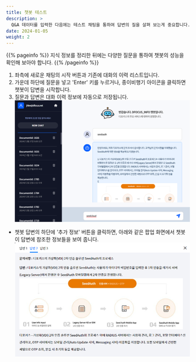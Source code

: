 ```yaml
---
title: 챗봇 테스트
description: >
  Q&A 데이터를 입력한 다음에는 테스트 채팅을 통하여 답변의 질을 살펴 보는게 중요합니다.
date: 2024-01-05
weight: 2
---
```


{{% pageinfo %}}
지식 정보를 정리한 뒤에는 다양한 질문을 통하여 챗봇의 성능을 확인해 보아야 합니다.
{{% /pageinfo %}}

1. 좌측에 새로운 채팅의 시작 버튼과  기존에 대화의 이력 리스트입니다.
2. 가운데 하단에 질문을 넣고 'Enter' 키를 누르거나, 종이비행기 아이콘을 클릭하면 챗봇이 답변을 시작합니다.
3. 질문과 답변은 대화 이력 정보에 자동으로 저장됩니다.
![image-3.png](image-3.png)

* 챗봇 답변의 하단에 '추가 정보' 버튼을 클릭하면, 아래와 같은 팝업 화면에서 챗봇이 답변에 참조한 정보들을 보여 줍니다. 
![image-4.png](image-4.png)
